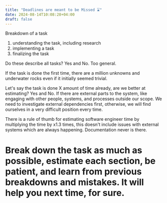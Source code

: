 ```yaml
---
title: "Deadlines are meant to be Missed ⌛️"
date: 2024-08-14T10:08:28+04:00
draft: false
---
```


Breakdown of a task

1. understanding the task, including research
2. implementing a task
3. finalizing the task

Do these describe all tasks? Yes and No. Too general.

If the task is done the first time, there are a million unknowns and underwater rocks even if it initially seemed trivial. 

Let's say the task is done X amount of time already, are we better at estimating? Yes and No. If there are external parts to the system, like engaging with other people, systems, and processes outside our scope. We need to investigate external dependencies first, otherwise, we will find ourselves in a very difficult position every time.

There is a rule of thumb for estimating software engineer time by multiplying the time by x1.3 times, this doesn't include issues with external systems which are always happening. Documentation never is there.

# Break down the task as much as possible, estimate each section, be patient, and learn from previous breakdowns and mistakes. It will help you next time, for sure.